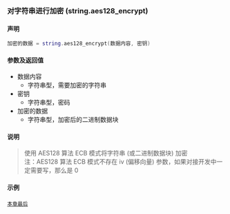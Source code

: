 ### 对字符串进行加密 \(**string\.aes128\_encrypt**\)


#### 声明
```lua
加密的数据 = string.aes128_encrypt(数据内容, 密钥)
```


#### 参数及返回值
- 数据内容
    - 字符串型，需要加密的字符串
- 密钥
    - 字符串型，密码
- 加密的数据
    - 字符串型，加密后的二进制数据块


#### 说明
> 使用 AES128 算法 ECB 模式将字符串 (或二进制数据块) 加密  
> 注：AES128 算法 ECB 模式不存在 iv (偏移向量)  参数，如果对接开发中一定需要写，那么是 0  

#### 示例  
[`本章最后`](/Handbook/ext-string/samples.md)  

